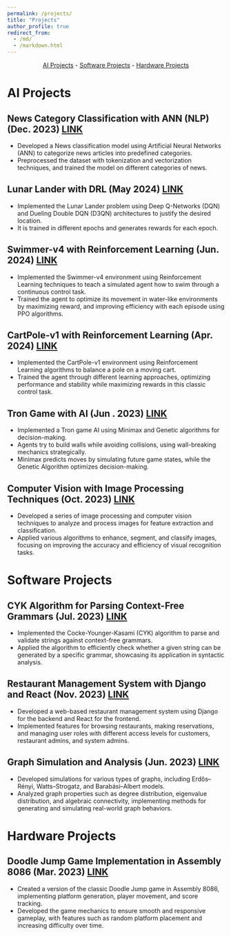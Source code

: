 ```yaml
---
permalink: /projects/
title: "Projects"
author_profile: true
redirect_from: 
  - /md/
  - /markdown.html
---
```



<div align="center">
  
[AI Projects](#ai-projects)          -      [Software Projects](#software-projects)       -    [Hardware Projects](#hardware-projects)    

</div>

# AI Projects

## News Category Classification with ANN (NLP) (Dec. 2023) [LINK](https://github.com/navidadkhah/News-Category-Classification)

* Developed a News classification model using Artificial Neural Networks (ANN) to categorize news articles into predefined categories.
* Preprocessed the dataset with tokenization and vectorization techniques, and trained the model on different categories of news.

## Lunar Lander with DRL (May 2024) [LINK](https://github.com/navidadkhah/LunaLander-v2)

* Implemented the Lunar Lander problem using Deep Q-Networks (DQN) and Dueling Double DQN (D3QN)
architectures to justify the desired location.
* It is trained in different epochs and generates rewards for each epoch.

## Swimmer-v4 with Reinforcement Learning (Jun. 2024) [LINK](https://github.com/navidadkhah/Swimmer-v4)

 * Implemented the Swimmer-v4 environment using Reinforcement Learning techniques to teach a simulated agent how to swim through a continuous control task.
 * Trained the agent to optimize its movement in water-like environments by maximizing reward, and improving efficiency with each episode using PPO algorithms.

## CartPole-v1 with Reinforcement Learning (Apr. 2024) [LINK](https://github.com/navidadkhah/CartPole-V1)

* Implemented the CartPole-v1 environment using Reinforcement Learning algorithms to balance a pole on a moving cart.
* Trained the agent through different learning approaches, optimizing performance and stability while maximizing rewards in this classic control task.

## Tron Game with AI (Jun . 2023) [LINK](https://github.com/navidadkhah/TronGame)

* Implemented a Tron game AI using Minimax and Genetic algorithms for decision-making.
* Agents try to build walls while avoiding collisions, using wall-breaking mechanics strategically.
* Minimax predicts moves by simulating future game states, while the Genetic Algorithm optimizes decision-making.

## Computer Vision with Image Processing Techniques (Oct. 2023) [LINK](https://github.com/navidadkhah/Computer-Vision)

* Developed a series of image processing and computer vision techniques to analyze and process images for feature extraction and classification.
* Applied various algorithms to enhance, segment, and classify images, focusing on improving the accuracy and efficiency of visual recognition tasks.


# Software Projects

## CYK Algorithm for Parsing Context-Free Grammars (Jul. 2023) [LINK](https://github.com/navidadkhah/CYK-algorithm)

* Implemented the Cocke-Younger-Kasami (CYK) algorithm to parse and validate strings against context-free grammars.
* Applied the algorithm to efficiently check whether a given string can be generated by a specific grammar, showcasing its application in syntactic analysis.

## Restaurant Management System with Django and React (Nov. 2023) [LINK](https://github.com/navidadkhah/Restaurant-Management)

* Developed a web-based restaurant management system using Django for the backend and React for the frontend.
* Implemented features for browsing restaurants, making reservations, and managing user roles with different access levels for customers, restaurant admins, and system admins.

## Graph Simulation and Analysis (Jun. 2023) [LINK](https://github.com/navidadkhah/Graph_Simulation)

* Developed simulations for various types of graphs, including Erdős–Rényi, Watts–Strogatz, and Barabási–Albert models.
* Analyzed graph properties such as degree distribution, eigenvalue distribution, and algebraic connectivity, implementing methods for generating and simulating real-world graph behaviors.

# Hardware Projects

## Doodle Jump Game Implementation in Assembly 8086 (Mar. 2023) [LINK](https://github.com/navidadkhah/Doodle-jump-game)

* Created a version of the classic Doodle Jump game in Assembly 8086, implementing platform generation, player movement, and score tracking.
* Developed the game mechanics to ensure smooth and responsive gameplay, with features such as random platform placement and increasing difficulty over time.

